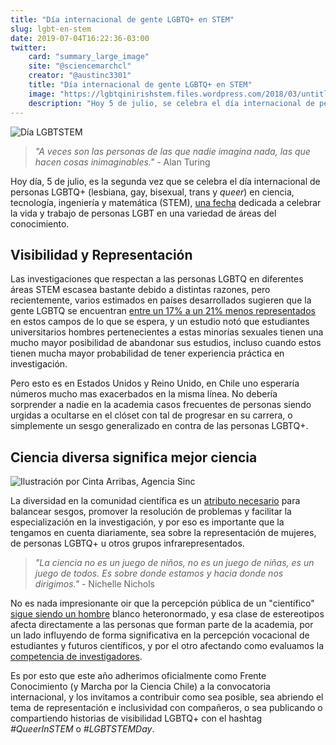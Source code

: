 ```yaml
---
title: "Día internacional de gente LGBTQ+ en STEM"
slug: lgbt-en-stem
date: 2019-07-04T16:22:36-03:00
twitter:
    card: "summary_large_image"
    site: "@sciencemarchcl"
    creator: "@austinc3301"
    title: "Día internacional de gente LGBTQ+ en STEM"
    image: "https://lgbtqinirishstem.files.wordpress.com/2018/03/untitled-design-3.png?w=500#center"
    description: "Hoy 5 de julio, se celebra el día internacional de personas LGBTQ+ en STEM, una fecha dedicada a celebrar la vida y trabajo de personas LGBT en una variedad de áreas del conocimiento."
---
```


![Día LGBTSTEM](https://lgbtqinirishstem.files.wordpress.com/2018/03/untitled-design-3.png?w=500#center)

> *"A veces son las personas de las que nadie imagina nada, las que hacen cosas inimaginables."* - Alan Turing

Hoy día, 5 de julio, es la segunda vez que se celebra el día internacional de personas LGBTQ+ (lesbiana, gay, bisexual, trans y *queer*) en ciencia, tecnología, ingeniería y matemática (STEM), [una fecha][lgbtstem] dedicada a celebrar la vida y trabajo de personas LGBT en una variedad de áreas del conocimiento.

## Visibilidad y Representación

Las investigaciones que respectan a las personas LGBTQ en diferentes áreas STEM escasea bastante debido a distintas razones, pero recientemente, varios estimados en países desarrollados sugieren que la gente LGBTQ se encuentran [entre un 17% a un 21% menos representados][representacion] en estos campos de lo que se espera, y un estudio notó que estudiantes universitarios hombres pertenecientes a estas minorías sexuales tienen una mucho mayor posibilidad de abandonar sus estudios, incluso cuando estos tienen mucha mayor probabilidad de tener experiencia práctica en investigación.

Pero esto es en Estados Unidos y Reino Unido, en Chile uno esperaría números mucho mas exacerbados en la misma línea. No debería sorprender a nadie en la academia casos frecuentes de personas siendo urgidas a ocultarse en el clóset con tal de progresar en su carrera, o simplemente un sesgo generalizado en contra de las personas LGBTQ+.

## Ciencia diversa significa mejor ciencia
![Ilustración por Cinta Arribas, Agencia Sinc](https://www.agenciasinc.es/var/ezwebin_site/storage/images/opinion/lgbtstemday-la-ciencia-diversa-es-mejor-ciencia/6524504-1-esl-MX/LGBTSTEMDay-La-ciencia-diversa-es-mejor-ciencia_image_380.jpg#center)

La diversidad en la comunidad científica es un [atributo necesario][diversidad] para balancear sesgos, promover la resolución de problemas y facilitar la especialización en la investigación, y por eso es importante que la tengamos en cuenta diariamente, sea sobre la representación de mujeres, de personas LGBTQ+ u otros grupos infrarepresentados.

> *"La ciencia no es un juego de niños, no es un juego de niñas, es un juego de todos. Es sobre donde estamos y hacia donde nos dirigimos."* - Nichelle Nichols

No es nada impresionante oir que la percepción pública de un "científico" [sigue siendo un hombre][estereotipo] blanco heteronormado, y esa clase de estereotipos afecta directamente a las personas que forman parte de la academia, por un lado influyendo de forma significativa en la percepción vocacional de estudiantes y futuros científicos, y por el otro afectando como evaluamos la [competencia de investigadores][competencia].

Es por esto que este año adherimos oficialmente como Frente Conocimiento (y Marcha por la Ciencia Chile) a la convocatoria internacional, y los invitamos a contribuir como sea posible, sea abriendo el tema de representación e inclusividad con compañeros, o sea publicando o compartiendo historias de visibilidad LGBTQ+ con el hashtag *#QueerInSTEM* o *#LGBTSTEMDay*.


[diversidad]: https://www.nature.com/articles/d41586-018-05326-3
[representacion]: https://www.tandfonline.com/doi/abs/10.1080/00918369.2015.1078632?journalCode=wjhm20&
[estereotipo]: https://www.theatlantic.com/science/archive/2018/03/what-we-learn-from-50-years-of-asking-children-to-draw-scientists/556025/
[competencia]: https://journals.sagepub.com/doi/full/10.1177/0963721417738825
[lgbtstem]: https://prideinstem.org/
